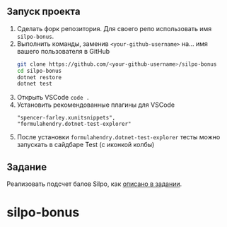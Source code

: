 ## Запуск проекта 
1. Сделать форк репозитория. Для своего репо использовать имя `silpo-bonus`. 
2. Выполнить команды, заменив `<your-github-username>` на… имя вашего пользователя в GitHub
   ```bash
   git clone https://github.com/<your-github-username>/silpo-bonus
   cd silpo-bonus
   dotnet restore
   dotnet test
   ```
3. Открыть VSCode `code .` 
4. Установить рекомендованные плагины для VSCode
   ```
   "spencer-farley.xunitsnippets",
   "formulahendry.dotnet-test-explorer"
   ```
5. После установки `formulahendry.dotnet-test-explorer` тесты можно запускать в сайдбаре  Test (c иконкой колбы)

## Задание
Реализовать подсчет балов Silpo, как [описано в задании](https://interlink-incamp.gitbook.io/s18/w1/oop/silpo-bonus).
# silpo-bonus
